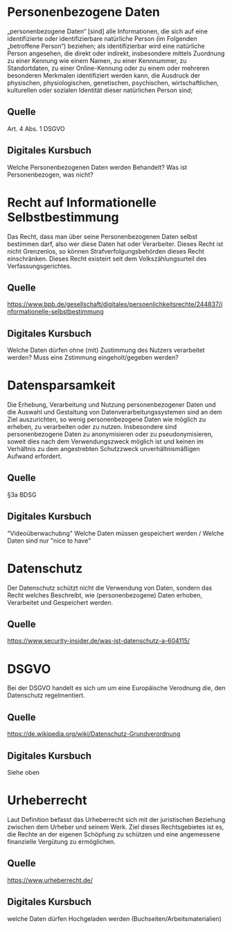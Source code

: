 # Personenbezogene Daten

„personenbezogene Daten“ [sind] alle Informationen, die sich auf eine identifizierte oder identifizierbare natürliche Person (im Folgenden „betroffene Person“) beziehen; als identifizierbar wird eine natürliche Person angesehen, die direkt oder indirekt, insbesondere mittels Zuordnung zu einer Kennung wie einem Namen, zu einer Kennnummer, zu Standortdaten, zu einer Online-Kennung oder zu einem oder mehreren besonderen Merkmalen identifiziert werden kann, die Ausdruck der physischen, physiologischen, genetischen, psychischen, wirtschaftlichen, kulturellen oder sozialen Identität dieser natürlichen Person sind;

## Quelle
Art. 4 Abs. 1 DSGVO

## Digitales Kursbuch

Welche Personenbezogenen Daten werden Behandelt?
Was ist Personenbezogen, was nicht?

# Recht auf Informationelle Selbstbestimmung

Das Recht, dass man über seine Personenbezogenen Daten selbst bestimmen darf, also wer diese Daten hat oder Verarbeiter. Dieses Recht ist nicht Grenzenlos, so können Strafverfolgungsbehörden dieses Recht einschränken.
Dieses Recht existeirt seit dem Volkszählungsurteil des Verfassungsgerichtes.

##  Quelle
https://www.bpb.de/gesellschaft/digitales/persoenlichkeitsrechte/244837/informationelle-selbstbestimmung

## Digitales Kursbuch

Welche Daten dürfen ohne (mit) Zustimmung des Nutzers verarbeitet werden?
Muss eine Zstimmung eingeholt/gegeben werden?

# Datensparsamkeit

Die Erhebung, Verarbeitung und Nutzung personenbezogener Daten und die Auswahl und Gestaltung von Datenverarbeitungssystemen sind an dem Ziel auszurichten, so wenig personenbezogene Daten wie möglich zu erheben, zu verarbeiten oder zu nutzen. Insbesondere sind personenbezogene Daten zu anonymisieren oder zu pseudonymisieren, soweit dies nach dem Verwendungszweck möglich ist und keinen im Verhältnis zu dem angestrebten Schutzzweck unverhältnismäßigen Aufwand erfordert.

## Quelle
§3a BDSG

## Digitales Kursbuch
"Videoüberwachubng"
Welche Daten müssen gespeichert werden / Welche Daten sind nur "nice to have"
# Datenschutz

Der Datenschutz schützt nicht die Verwendung von Daten, sondern das Recht welches Beschreibt, wie (personenbezogene) Daten erhoben, Verarbeitet und Gespeichert werden.

## Quelle

https://www.security-insider.de/was-ist-datenschutz-a-604115/

# DSGVO

Bei der DSGVO handelt es sich um um eine Europäische Verodnung die, den Datenschutz regelmentiert.

## Quelle

https://de.wikipedia.org/wiki/Datenschutz-Grundverordnung

## Digitales Kursbuch
Siehe oben

# Urheberrecht

Laut Definition befasst das Urheberrecht sich mit der juristischen Beziehung zwischen dem Urheber und seinem Werk. Ziel dieses Rechtsgebietes ist es, die Rechte an der eigenen Schöpfung zu schützen und eine angemessene finanzielle Vergütung zu ermöglichen.

## Quelle

https://www.urheberrecht.de/

## Digitales Kursbuch

welche Daten dürfen Hochgeladen werden (Buchseiten/Arbeitsmaterialien)
